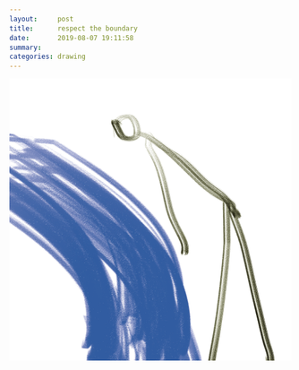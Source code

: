 ```yaml
---
layout:     post
title:      respect the boundary
date:       2019-08-07 19:11:58
summary:    
categories: drawing
---
```

![respect the boundary](/images/diary/respect-the-boundary.png ".")
